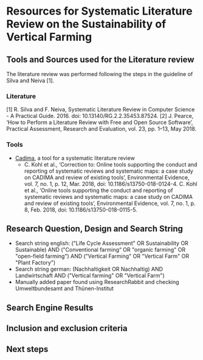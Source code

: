 # Resources for Systematic Literature Review on the Sustainability of Vertical Farming 

## Tools and Sources used for the Literature review
The literature review was performed following the steps in the guideline of Silva and Neiva [1]. 

### Literature
[1]	R. Silva and F. Neiva, Systematic Literature Review in Computer Science - A Practical Guide. 2016. doi: 10.13140/RG.2.2.35453.87524.
[2]	J. Pearce, ‘How to Perform a Literature Review with Free and Open Source Software’, Practical Assessment, Research and Evaluation, vol. 23, pp. 1–13, May 2018.

### Tools
- [Cadima](https://www.cadima.info/index.php), a tool for a systematic literature review
    - C. Kohl et al., ‘Correction to: Online tools supporting the conduct and reporting of systematic reviews and systematic maps: a case study on CADIMA and review of existing tools’, Environmental Evidence, vol. 7, no. 1, p. 12, Mar. 2018, doi: 10.1186/s13750-018-0124-4.
C. Kohl et al., ‘Online tools supporting the conduct and reporting of systematic reviews and systematic maps: a case study on CADIMA and review of existing tools’, Environmental Evidence, vol. 7, no. 1, p. 8, Feb. 2018, doi: 10.1186/s13750-018-0115-5.

## Research Question, Design and Search String

- Search string english: ("Life Cycle Assessment" OR Sustainability OR Sustainable) AND ("Conventional farming“ OR "organic farming" OR "open-field farming") AND ("Vertical Farming" OR "Vertical Farm" OR "Plant Factory")
- Search string german: (Nachhaltigkeit OR Nachhaltig) AND Landwirtschaft AND ("Vertical farming" OR "Vertical Farm")
- Manually added paper found using ResearchRabbit and checking Umweltbundesamt and Thünen-Institut

## Search Engine Results

## Inclusion and exclusion criteria

## Next steps
